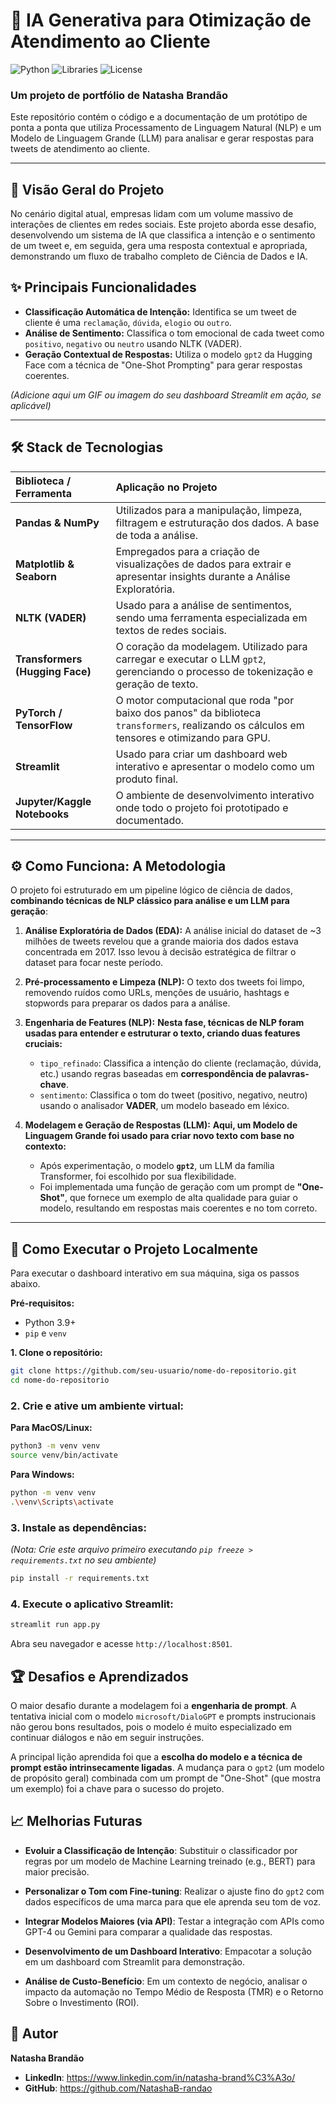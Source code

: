# 🚀 IA Generativa para Otimização de Atendimento ao Cliente

![Python](https://img.shields.io/badge/Python-3.9%2B-blue.svg) ![Libraries](https://img.shields.io/badge/Libraries-Pandas%20%7C%20Transformers%20%7C%20NLTK-orange.svg) ![License](https://img.shields.io/badge/License-MIT-green.svg)

### Um projeto de portfólio de Natasha Brandão

Este repositório contém o código e a documentação de um protótipo de ponta a ponta que utiliza Processamento de Linguagem Natural (NLP) e um Modelo de Linguagem Grande (LLM) para analisar e gerar respostas para tweets de atendimento ao cliente.

---

## 🎯 Visão Geral do Projeto

No cenário digital atual, empresas lidam com um volume massivo de interações de clientes em redes sociais. Este projeto aborda esse desafio, desenvolvendo um sistema de IA que classifica a intenção e o sentimento de um tweet e, em seguida, gera uma resposta contextual e apropriada, demonstrando um fluxo de trabalho completo de Ciência de Dados e IA.

## ✨ Principais Funcionalidades

*   **Classificação Automática de Intenção:** Identifica se um tweet de cliente é uma `reclamação`, `dúvida`, `elogio` ou `outro`.
*   **Análise de Sentimento:** Classifica o tom emocional de cada tweet como `positivo`, `negativo` ou `neutro` usando NLTK (VADER).
*   **Geração Contextual de Respostas:** Utiliza o modelo `gpt2` da Hugging Face com a técnica de "One-Shot Prompting" para gerar respostas coerentes.

*(Adicione aqui um GIF ou imagem do seu dashboard Streamlit em ação, se aplicável)*

---

## 🛠️ Stack de Tecnologias

| Biblioteca / Ferramenta      | Aplicação no Projeto                                                                                                                                                                                            |
| :--------------------------- | :-------------------------------------------------------------------------------------------------------------------------------------------------------------------------------------------------------------- |
| **Pandas & NumPy**           | Utilizados para a manipulação, limpeza, filtragem e estruturação dos dados. A base de toda a análise.                                                                                                             |
| **Matplotlib & Seaborn**     | Empregados para a criação de visualizações de dados para extrair e apresentar insights durante a Análise Exploratória.                                                                                            |
| **NLTK (VADER)**             | Usado para a análise de sentimentos, sendo uma ferramenta especializada em textos de redes sociais.                                                                                                                 |
| **Transformers (Hugging Face)** | O coração da modelagem. Utilizado para carregar e executar o LLM `gpt2`, gerenciando o processo de tokenização e geração de texto.                                                                                |
| **PyTorch / TensorFlow**     | O motor computacional que roda "por baixo dos panos" da biblioteca `transformers`, realizando os cálculos em tensores e otimizando para GPU.                                                                       |
| **Streamlit**                | Usado para criar um dashboard web interativo e apresentar o modelo como um produto final.                                                                                                                         |
| **Jupyter/Kaggle Notebooks** | O ambiente de desenvolvimento interativo onde todo o projeto foi prototipado e documentado.                                                                                                                       |

---

## ⚙️ Como Funciona: A Metodologia

O projeto foi estruturado em um pipeline lógico de ciência de dados, **combinando técnicas de NLP clássico para análise e um LLM para geração**:

1.  **Análise Exploratória de Dados (EDA):** A análise inicial do dataset de ~3 milhões de tweets revelou que a grande maioria dos dados estava concentrada em 2017. Isso levou à decisão estratégica de filtrar o dataset para focar neste período.

2.  **Pré-processamento e Limpeza (NLP):** O texto dos tweets foi limpo, removendo ruídos como URLs, menções de usuário, hashtags e stopwords para preparar os dados para a análise.

3.  **Engenharia de Features (NLP):** **Nesta fase, técnicas de NLP foram usadas para entender e estruturar o texto, criando duas features cruciais:**
    *   `tipo_refinado`: Classifica a intenção do cliente (reclamação, dúvida, etc.) usando regras baseadas em **correspondência de palavras-chave**.
    *   `sentimento`: Classifica o tom do tweet (positivo, negativo, neutro) usando o analisador **VADER**, um modelo baseado em léxico.

4.  **Modelagem e Geração de Respostas (LLM):** **Aqui, um Modelo de Linguagem Grande foi usado para criar novo texto com base no contexto:**
    *   Após experimentação, o modelo **`gpt2`**, um LLM da família Transformer, foi escolhido por sua flexibilidade.
    *   Foi implementada uma função de geração com um prompt de **"One-Shot"**, que fornece um exemplo de alta qualidade para guiar o modelo, resultando em respostas mais coerentes e no tom correto.

---

## 🚀 Como Executar o Projeto Localmente

Para executar o dashboard interativo em sua máquina, siga os passos abaixo.

**Pré-requisitos:**
*   Python 3.9+
*   `pip` e `venv`

**1. Clone o repositório:**
```bash
git clone https://github.com/seu-usuario/nome-do-repositorio.git
cd nome-do-repositorio
```


### 2. Crie e ative um ambiente virtual:

**Para MacOS/Linux:**
```bash
python3 -m venv venv
source venv/bin/activate
```

**Para Windows:**
```bash
python -m venv venv
.\venv\Scripts\activate
```

### 3. Instale as dependências:
*(Nota: Crie este arquivo primeiro executando `pip freeze > requirements.txt` no seu ambiente)*

```bash
pip install -r requirements.txt
```

### 4. Execute o aplicativo Streamlit:

```bash
streamlit run app.py
```

Abra seu navegador e acesse `http://localhost:8501`.

## 🏆 Desafios e Aprendizados

O maior desafio durante a modelagem foi a **engenharia de prompt**. A tentativa inicial com o modelo `microsoft/DialoGPT` e prompts instrucionais não gerou bons resultados, pois o modelo é muito especializado em continuar diálogos e não em seguir instruções.

A principal lição aprendida foi que a **escolha do modelo e a técnica de prompt estão intrinsecamente ligadas**. A mudança para o `gpt2` (um modelo de propósito geral) combinada com um prompt de "One-Shot" (que mostra um exemplo) foi a chave para o sucesso do projeto.

## 📈 Melhorias Futuras

- **Evoluir a Classificação de Intenção**: Substituir o classificador por regras por um modelo de Machine Learning treinado (e.g., BERT) para maior precisão.

- **Personalizar o Tom com Fine-tuning**: Realizar o ajuste fino do `gpt2` com dados específicos de uma marca para que ele aprenda seu tom de voz.

- **Integrar Modelos Maiores (via API)**: Testar a integração com APIs como GPT-4 ou Gemini para comparar a qualidade das respostas.

- **Desenvolvimento de um Dashboard Interativo**: Empacotar a solução em um dashboard com Streamlit para demonstração.

- **Análise de Custo-Benefício**: Em um contexto de negócio, analisar o impacto da automação no Tempo Médio de Resposta (TMR) e o Retorno Sobre o Investimento (ROI).

## 👤 Autor

**Natasha Brandão**
- **LinkedIn**: https://www.linkedin.com/in/natasha-brand%C3%A3o/
- **GitHub**: https://github.com/NatashaB-randao
